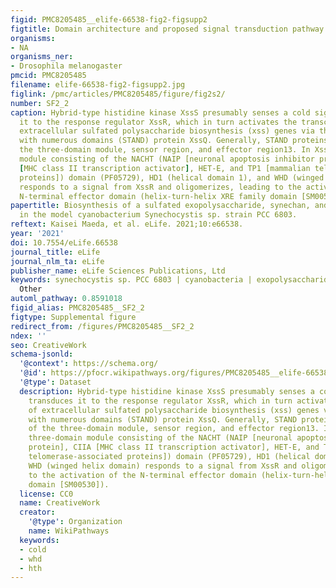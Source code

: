 ```yaml
---
figid: PMC8205485__elife-66538-fig2-figsupp2
figtitle: Domain architecture and proposed signal transduction pathway for XssS/XssR/XssQ
organisms:
- NA
organisms_ner:
- Drosophila melanogaster
pmcid: PMC8205485
filename: elife-66538-fig2-figsupp2.jpg
figlink: /pmc/articles/PMC8205485/figure/fig2s2/
number: SF2_2
caption: Hybrid-type histidine kinase XssS presumably senses a cold signal and transduces
  it to the response regulator XssR, which in turn activates the transcription of
  extracellular sulfated polysaccharide biosynthesis (xss) genes via the signal transduction ATPase
  with numerous domains (STAND) protein XssQ. Generally, STAND proteins consist of
  the three-domain module, sensor region, and effector region13. In XssQ, the three-domain
  module consisting of the NACHT (NAIP [neuronal apoptosis inhibitor protein], CIIA
  [MHC class II transcription activator], HET-E, and TP1 [mammalian telomerase-associated
  proteins]) domain (PF05729), HD1 (helical domain 1), and WHD (winged helix domain)
  responds to a signal from XssR and oligomerizes, leading to the activation of the
  N-terminal effector domain (helix-turn-helix XRE family domain [SM00530]).
papertitle: Biosynthesis of a sulfated exopolysaccharide, synechan, and bloom formation
  in the model cyanobacterium Synechocystis sp. strain PCC 6803.
reftext: Kaisei Maeda, et al. eLife. 2021;10:e66538.
year: '2021'
doi: 10.7554/eLife.66538
journal_title: eLife
journal_nlm_ta: eLife
publisher_name: eLife Sciences Publications, Ltd
keywords: synechocystis sp. PCC 6803 | cyanobacteria | exopolysaccharide | bloom |
  Other
automl_pathway: 0.8591018
figid_alias: PMC8205485__SF2_2
figtype: Supplemental figure
redirect_from: /figures/PMC8205485__SF2_2
ndex: ''
seo: CreativeWork
schema-jsonld:
  '@context': https://schema.org/
  '@id': https://pfocr.wikipathways.org/figures/PMC8205485__elife-66538-fig2-figsupp2.html
  '@type': Dataset
  description: Hybrid-type histidine kinase XssS presumably senses a cold signal and
    transduces it to the response regulator XssR, which in turn activates the transcription
    of extracellular sulfated polysaccharide biosynthesis (xss) genes via the signal transduction ATPase
    with numerous domains (STAND) protein XssQ. Generally, STAND proteins consist
    of the three-domain module, sensor region, and effector region13. In XssQ, the
    three-domain module consisting of the NACHT (NAIP [neuronal apoptosis inhibitor
    protein], CIIA [MHC class II transcription activator], HET-E, and TP1 [mammalian
    telomerase-associated proteins]) domain (PF05729), HD1 (helical domain 1), and
    WHD (winged helix domain) responds to a signal from XssR and oligomerizes, leading
    to the activation of the N-terminal effector domain (helix-turn-helix XRE family
    domain [SM00530]).
  license: CC0
  name: CreativeWork
  creator:
    '@type': Organization
    name: WikiPathways
  keywords:
  - cold
  - whd
  - hth
---
```

